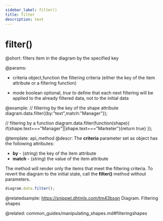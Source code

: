 ```yaml
---
sidebar_label: filter()
title: filter
description: text
---
```


# filter()

@short:
filters item in the diagram by the specified key 

@params:
- criteria			object,function				the filtering criteria (either the key of the item attribute or a filtering function)
* mode 				boolean						optional, <i>true</i> to define that each next filtering will be applied to the already filtered data, not to the initial data

@example:
// filtering by the key of the shape attribute
diagram.data.filter({by:"text",match:"Manager"});

// filtering by a function
diagram.data.filter(function(shape){
	if(shape.text==="Manager"||shape.text==="Marketer"){return true}
});

@template: api_method
@descr:
The **criteria** parameter set as object has the following attributes:

- **by** - (*string*) the key of the item attribute
- **match** - (*string*) the value of the item attribute

The method will render only the items that meet the filtering criteria. To revert the diagram to the initial state, call the **filter()** method without parameters.

~~~js
diagram.data.filter();
~~~

@relatedsample:	https://snippet.dhtmlx.com/tm43bsgn	Diagram. Filtering shapes

@related:
	common_guides/manipulating_shapes.md#filteringshapes